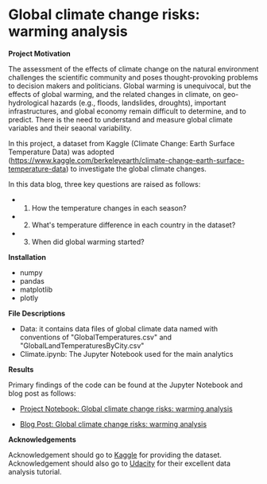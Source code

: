 # Global climate change risks: warming analysis

**Project Motivation**

The assessment of the effects of climate change on the natural environment challenges the scientific community and poses thought-provoking problems to decision makers and politicians. Global warming is unequivocal, but the effects of global warming, and the related changes in climate, on geo-hydrological hazards (e.g., floods, landslides, droughts), important infrastructures, and global economy remain difficult to determine, and to predict. There is the need to understand and measure global climate variables and their seaonal variability.

In this project, a dataset from Kaggle (Climate Change: Earth Surface Temperature Data) was adopted (https://www.kaggle.com/berkeleyearth/climate-change-earth-surface-temperature-data) to investigate the global climate changes.

In this data blog, three key questions are raised as follows:

* 1. How the temperature changes in each season? 
* 2. What's temperature difference in each country in the dataset?
* 3. When did global warming started?

**Installation**

* numpy
* pandas
* matplotlib
* plotly

**File Descriptions**

* Data: it contains data files of global climate data named with conventions of "GlobalTemperatures.csv" and "GlobalLandTemperaturesByCity.csv"
* Climate.ipynb: The Jupyter Notebook used for the main analytics

**Results**

Primary findings of the code can be found at the Jupyter Notebook and blog post as follows:

* [Project Notebook: Global climate change risks: warming analysis](https://github.com/derekma666/Data_science_portfolio/blob/da8d52c42ed137f380188067fef4bd4f897cbb28/Project%201-Data%20Science%20Blog/Climate.ipynb) 

* [Blog Post: Global climate change risks: warming analysis](https://derekma666.medium.com/global-climate-change-risks-warming-analysis-a20d3da93740)

**Acknowledgements**

Acknowledgement should go to [Kaggle](https://www.kaggle.com) for providing the dataset. Acknowledgement should also go to [Udacity](https://www.udacity.com) for their excellent data analysis tutorial.
